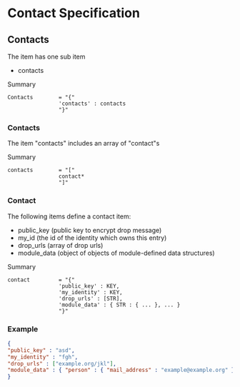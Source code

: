# Contact Specification

## Contacts

The item has one sub item
* contacts

Summary

    Contacts        = "{"
                    'contacts' : contacts
                    "}"

### Contacts

The item "contacts" includes an array of "contact"s

Summary

    contacts        = "["
                    contact*
                    "]"

### Contact

The following items define a contact item:

* public_key (public key to encrypt drop message)
* my_id (the id of the identity which owns this entry)
* drop_urls (array of drop urls)
* <a name="module_data"> </a> module_data (object of objects of module-defined data structures)

Summary

    contact         = "{"
                    'public_key' : KEY,
                    'my_identity' : KEY,
                    'drop_urls' : [STR],
                    'module_data' : { STR : { ... }, ... }
                    "}"

### Example

```json
{
"public_key" : "asd",
"my_identity" : "fgh",
"drop_urls" : ["example.org/jkl"],
"module_data" : { "person" : { "mail_address" : "example@example.org" } }
}
```